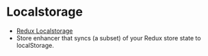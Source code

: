 # Localstorage

- [Redux Localstorage](https://github.com/elgerlambert/redux-localstorage)
- Store enhancer that syncs (a subset) of your Redux store state to localStorage.
